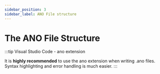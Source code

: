 ```yaml
---
sidebar_position: 3
sidebar_label: ANO File structure
---
```


# The ANO File Structure

:::tip Visual Studio Code - ano extension

It is **highly recommended** to use the ano extension when writing .ano files. Syntax highlighting and error handling is much easier.
:::

